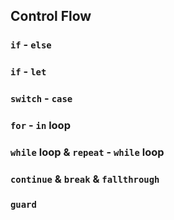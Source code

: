 ## Control Flow
### `if` - `else`

### `if` - `let`

### `switch` - `case`

### `for` - `in` loop

### `while` loop & `repeat` - `while` loop

### `continue` & `break` & `fallthrough`

### `guard`


### 





